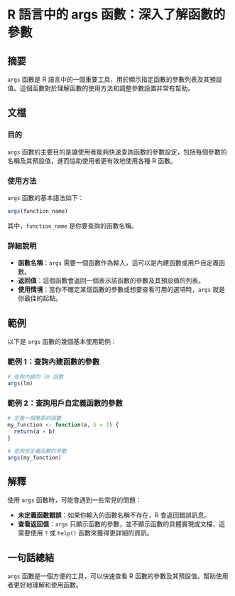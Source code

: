 <!--
Meta Description: # R 語言中的 args 函數：深入了解函數的參數 ## 摘要 `args` 函數是 R 語言中的一個重要工具，用於顯示指定函數的參數列表及其預設值。這個函數對於理解函數的使用方法和調整參數設置非常有幫助。 ## 文檔 ### 目的 `args` 函數的主要目的是讓使用者能夠快速查詢函數的參數設定...
Meta Keywords: args, function_name, my_function, 語言中的, 深入了解函數的參數
-->

# R 語言中的 args 函數：深入了解函數的參數

## 摘要
`args` 函數是 R 語言中的一個重要工具，用於顯示指定函數的參數列表及其預設值。這個函數對於理解函數的使用方法和調整參數設置非常有幫助。

## 文檔
### 目的
`args` 函數的主要目的是讓使用者能夠快速查詢函數的參數設定，包括每個參數的名稱及其預設值，進而協助使用者更有效地使用各種 R 函數。

### 使用方法
`args` 函數的基本語法如下：

```R
args(function_name)
```

其中，`function_name` 是你要查詢的函數名稱。

### 詳細說明
- **函數名稱**：`args` 需要一個函數作為輸入，這可以是內建函數或用戶自定義函數。
- **返回值**：這個函數會返回一個表示該函數的參數及其預設值的列表。
- **使用情境**：當你不確定某個函數的參數或想要查看可用的選項時，`args` 就是你最佳的起點。

## 範例
以下是 `args` 函數的幾個基本使用範例：

### 範例 1：查詢內建函數的參數
```R
# 查詢內建的 lm 函數
args(lm)
```

### 範例 2：查詢用戶自定義函數的參數
```R
# 定義一個簡單的函數
my_function <- function(a, b = 2) {
  return(a + b)
}

# 查詢自定義函數的參數
args(my_function)
```

## 解釋
使用 `args` 函數時，可能會遇到一些常見的問題：
- **未定義函數錯誤**：如果你輸入的函數名稱不存在，R 會返回錯誤訊息。
- **查看返回值**：`args` 只顯示函數的參數，並不顯示函數的具體實現或文檔，這需要使用 `?` 或 `help()` 函數來獲得更詳細的資訊。

## 一句話總結
`args` 函數是一個方便的工具，可以快速查看 R 函數的參數及其預設值，幫助使用者更好地理解和使用函數。